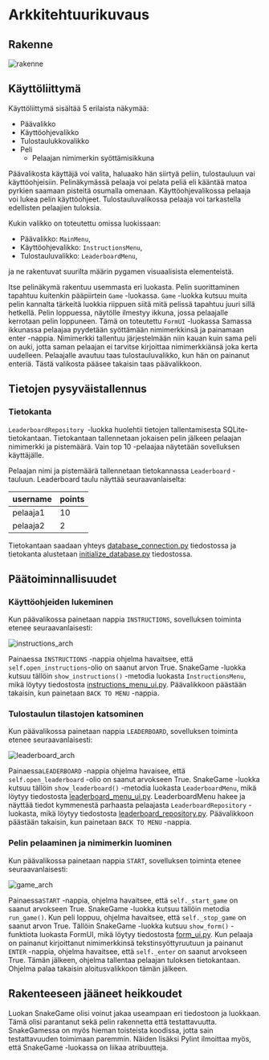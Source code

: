 
# Arkkitehtuurikuvaus

## Rakenne

![rakenne](ot-harjoitustyo/dokumentaatio/pictures/structure.png)

## Käyttöliittymä

Käyttöliittymä sisältää 5 erilaista näkymää:

* Päävalikko
* Käyttöohjevalikko
* Tulostaulukkovalikko
* Peli
    * Pelaajan nimimerkin syöttämisikkuna

Päävalikosta käyttäjä voi valita, haluaako hän siirtyä peliin, tulostauluun vai käyttöohjeisiin. 
Pelinäkymässä pelaaja voi pelata peliä eli kääntää matoa pyrkien saamaan pisteitä osumalla omenaan.
Käyttöohjevalikossa pelaaja voi lukea pelin käyttöohjeet.
Tulostauluvalikossa pelaaja voi tarkastella edellisten pelaajien tuloksia. 

Kukin valikko on toteutettu omissa luokissaan:

* Päävalikko: `MainMenu`,
* Käyttöohjevalikko: `InstructionsMenu`,
* Tulostauluvalikko: `LeaderboardMenu`,

ja ne rakentuvat suurilta määrin pygamen visuaalisista elementeistä. 

Itse pelinäkymä rakentuu usemmasta eri luokasta. Pelin suorittaminen tapahtuu kuitenkin pääpiirtein `Game` -luokassa.
`Game` -luokka kutsuu muita pelin kannalta tärkeitä luokkia riippuen siitä mitä pelissä tapahtuu juuri sillä hetkellä.
Pelin loppuessa, näytölle ilmestyy ikkuna, jossa pelaajalle kerrotaan pelin loppuneen. Tämä on toteutettu `FormUI` -luokassa
Samassa ikkunassa pelaajaa pyydetään syöttämään nimimerkkinsä ja painamaan enter -nappia.
Nimimerkki tallentuu järjestelmään niin kauan kuin sama peli on auki, jotta saman pelaajan ei tarvitse kirjoittaa nimimerkkiänsä joka kerta uudelleen.
Pelaajalle avautuu taas tulostauluvalikko, kun hän on painanut enteriä. Tästä valikosta pääsee takaisin taas päävalikkoon.


## Tietojen pysyväistallennus

### Tietokanta

`LeaderboardRepository `-luokka huolehtii tietojen tallentamisesta SQLite-tietokantaan. 
Tietokantaan tallennetaan jokaisen pelin jälkeen pelaajan nimimerkki ja pistemäärä.
Vain top 10 -pelaajaa näytetään sovelluksen käyttäjälle. 

Pelaajan nimi ja pistemäärä tallennetaan tietokannassa `Leaderboard` -tauluun. 
Leaderboard taulu näyttää seuraavanlaiselta:

| username | points    |
|----------|-----------|
| pelaaja1 | 10        |  
| pelaaja2 | 2         |

Tietokantaan saadaan yhteys [database_connection.py](https://github.com/riikkayoki/ot-harjoitustyo/blob/master/harjoitustyo/src/database_connection.py) tiedostossa 
ja tietokanta alustetaan [initialize_database.py](https://github.com/riikkayoki/ot-harjoitustyo/blob/master/harjoitustyo/src/initialize_database.py)
tiedostossa.

## Päätoiminnallisuudet

### Käyttöohjeiden lukeminen

Kun päävalikossa painetaan nappia `INSTRUCTIONS`, sovelluksen toiminta etenee seuraavanlaisesti:

![instructions_arch](/home/salojoki/ot-harjoitustyo/dokumentaatio/pictures/instructions_architecture.png)

Painaessa `INSTRUCTIONS` -nappia ohjelma havaitsee, että `self.open_instructions`-olio on saanut arvon True.
SnakeGame -luokka kutsuu tällöin `show_instructions()` -metodia luokasta `InstructionsMenu`, 
mikä löytyy tiedostosta [instructions_menu_ui.py](https://github.com/riikkayoki/ot-harjoitustyo/blob/master/harjoitustyo/src/ui/instructions_menu_ui.py).
Päävalikkoon päästään takaisin, kun painetaan `BACK TO MENU` -nappia.

### Tulostaulun tilastojen katsominen

Kun päävalikossa painetaan nappia `LEADERBOARD`, sovelluksen toiminta etenee seuraavanlaisesti:

![leaderboard_arch](/home/salojoki/ot-harjoitustyo/dokumentaatio/pictures/leaderboard_architecture.png)

Painaessa`LEADERBOARD` -nappia ohjelma havaisee, että `self.open_leaderboard` -olio on saanut arvokseen True.
SnakeGame -luokka kutsuu tällöin `show_leaderboard()` -metodia luokasta `LeaderboardMenu`, 
mikä löytyy tiedostosta [leaderboard_menu_ui.py](https://github.com/riikkayoki/ot-harjoitustyo/blob/master/harjoitustyo/src/ui/leaderboard_menu_ui.py).
LeaderboardMenu hakee ja näyttää tiedot kymmenestä parhaasta pelaajasta `LeaderboardRepository` -luokasta, mikä löytyy tiedostosta [leaderboard_repository.py]().
Päävalikkoon päästään takaisin, kun painetaan `BACK TO MENU` -nappia.

### Pelin pelaaminen ja nimimerkin luominen

Kun päävalikossa painetaan nappia `START`, sovelluksen toiminta etenee seuraavanlaisesti:

![game_arch](/home/salojoki/ot-harjoitustyo/dokumentaatio/pictures/game_architecture.png)

Painaessa`START` -nappia, ohjelma havaitsee, että `self._start_game` on saanut arvokseen True.
SnakeGame -luokka kutsuu tällöin metodia `run_game()`. 
Kun peli loppuu, ohjelma havaitsee, että `self._stop_game` on saanut arvon True.
Tällöin SnakeGame -luokka kutsuu `show_form()` -funktiota luokasta FormUI, 
mikä löytyy tiedostosta [form_ui.py](https://github.com/riikkayoki/ot-harjoitustyo/blob/master/harjoitustyo/src/ui/form_ui.py).
Kun pelaaja on painanut kirjoittanut nimimerkkinsä tekstinsyöttyruutuun ja painanut `ENTER` -nappia, 
ohjelma havaitsee, että `self._enter` on saanut arvokseen True. 
Tämän jälkeen, ohjelma tallentaa pelaajan tuloksen tietokantaan. 
Ohjelma palaa takaisin aloitusvalikkoon tämän jälkeen.

## Rakenteeseen jääneet heikkoudet

Luokan SnakeGame olisi voinut jakaa useampaan eri tiedostoon ja luokkaan. 
Tämä olisi parantanut sekä pelin rakennetta että testattavuutta. 
SnakeGamessa on myös hieman toisteista koodissa, jotta sain testattavuuden toimimaan paremmin. 
Näiden lisäksi Pylint ilmoittaa myös, että SnakeGame -luokassa on liikaa atribuutteja.
